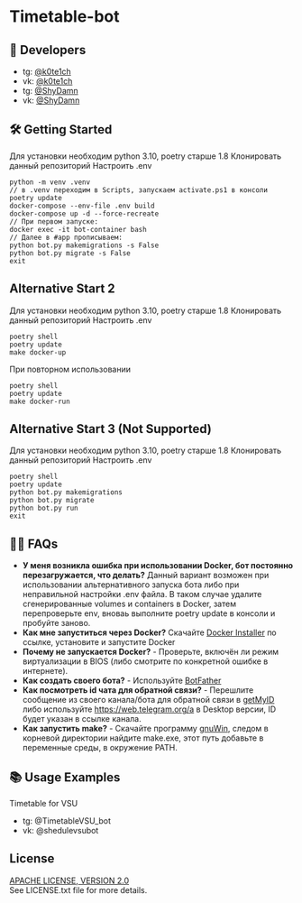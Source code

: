 # Timetable-bot

## 👥 Developers
- tg: [@k0te1ch](https://t.me/k0te1ch)
- vk: [@k0te1ch](https://vk.com/k0te1ch)
- tg: [@ShyDamn](https://t.me/ShyDamn)
- vk: [@ShyDamn](https://vk.com/fandomdan)

## 🛠 Getting Started

Для установки необходим python 3.10, poetry старше 1.8
Клонировать данный репозиторий
Настроить .env

```console
python -m venv .venv
// в .venv переходим в Scripts, запускаем activate.ps1 в консоли
poetry update
docker-compose --env-file .env build
docker-compose up -d --force-recreate
// При первом запуске:
docker exec -it bot-container bash
// Далее в #app прописываем:
python bot.py makemigrations -s False
python bot.py migrate -s False
exit
```

## Alternative Start 2

Для установки необходим python 3.10, poetry старше 1.8
Клонировать данный репозиторий
Настроить .env

```console
poetry shell
poetry update
make docker-up
```

При повторном использовании 
```console
poetry shell
poetry update
make docker-run
```

## Alternative Start 3 (Not Supported)

Для установки необходим python 3.10, poetry старше 1.8
Клонировать данный репозиторий
Настроить .env

```console
poetry shell
poetry update
python bot.py makemigrations
python bot.py migrate
python bot.py run
exit
```

## 🙋‍♂️ FAQs

- **У меня возникла ошибка при использовании Docker, бот постоянно перезагружается, что делать?** Данный вариант возможен при использовании альтернативного запуска бота либо при неправильной настройки .env файла. В таком случае удалите сгенерированные volumes и containers в Docker, затем перепроверьте env, вноваь выполните poetry update в консоли и пробуйте заново.
- **Как мне запуститься через Docker?** Скачайте [Docker Installer](https://www.docker.com/products/docker-desktop/) по ссылке, установите и запустите Docker
- **Почему не запускается Docker?** - Проверьте, включён ли режим виртуализации в BIOS (либо смотрите по конкретной ошибке в интернете).
- **Как создать своего бота?** - Используйте [BotFather](https://t.me/BotFather)
- **Как посмотреть id чата для обратной связи?** - Перешлите сообщение из своего канала/бота для обратной связи в [getMyID](https://t.me/getmyid_bot) либо используйте https://web.telegram.org/a в Desktop версии, ID будет указан в ссылке канала.
- **Как запустить make?** - Скачайте программу [gnuWin](https://sourceforge.net/projects/gnuwin32/files/make/3.81/make-3.81.exe/download?use_mirror=deac-riga&download=), следом в корневой директории найдите make.exe, этот путь добавьте в переменные среды, в окружение PATH.

## 📚 Usage Examples

Timetable for VSU

- tg: @TimetableVSU_bot
- vk: @shedulevsubot

## License

[APACHE LICENSE, VERSION 2.0](https://www.apache.org/licenses/LICENSE-2.0)<br>
See LICENSE.txt file for more details.



